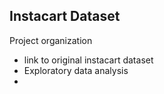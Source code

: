 ## Instacart Dataset

Project organization 
- link to original instacart dataset
- Exploratory data analysis
- 

